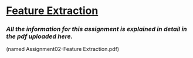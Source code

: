 # <u>Feature Extraction</u>
### _All the information for this assignment is explained in detail in the pdf uploaded here._
(named Assignment02-Feature Extraction.pdf)
